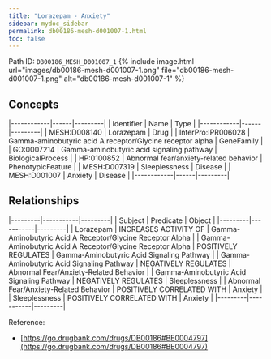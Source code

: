 ```yaml
---
title: "Lorazepam - Anxiety"
sidebar: mydoc_sidebar
permalink: db00186-mesh-d001007-1.html
toc: false 
---
```



Path ID: `DB00186_MESH_D001007_1`
{% include image.html url="images/db00186-mesh-d001007-1.png" file="db00186-mesh-d001007-1.png" alt="db00186-mesh-d001007-1" %}

## Concepts

|------------|------|---------|
| Identifier | Name | Type    |
|------------|------|---------|
| MESH:D008140 | Lorazepam | Drug |
| InterPro:IPR006028 | Gamma-aminobutyric acid A receptor/Glycine receptor alpha | GeneFamily |
| GO:0007214 | Gamma-aminobutyric acid signaling pathway | BiologicalProcess |
| HP:0100852 | Abnormal fear/anxiety-related behavior | PhenotypicFeature |
| MESH:D007319 | Sleeplessness | Disease |
| MESH:D001007 | Anxiety | Disease |
|------------|------|---------|

## Relationships

|---------|-----------|---------|
| Subject | Predicate | Object  |
|---------|-----------|---------|
| Lorazepam | INCREASES ACTIVITY OF | Gamma-Aminobutyric Acid A Receptor/Glycine Receptor Alpha |
| Gamma-Aminobutyric Acid A Receptor/Glycine Receptor Alpha | POSITIVELY REGULATES | Gamma-Aminobutyric Acid Signaling Pathway |
| Gamma-Aminobutyric Acid Signaling Pathway | NEGATIVELY REGULATES | Abnormal Fear/Anxiety-Related Behavior |
| Gamma-Aminobutyric Acid Signaling Pathway | NEGATIVELY REGULATES | Sleeplessness |
| Abnormal Fear/Anxiety-Related Behavior | POSITIVELY CORRELATED WITH | Anxiety |
| Sleeplessness | POSITIVELY CORRELATED WITH | Anxiety |
|---------|-----------|---------|

Reference: 
  - [https://go.drugbank.com/drugs/DB00186#BE0004797](https://go.drugbank.com/drugs/DB00186#BE0004797)
